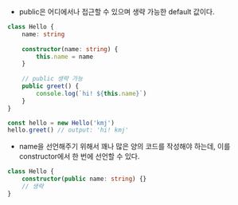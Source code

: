 - public은 어디에서나 접근할 수 있으며 생략 가능한 default 값이다.

```ts
class Hello {
	name: string
	
	constructor(name: string) {
		this.name = name
	}
	
	// public 생략 가능
	public greet() {
		console.log(`hi! ${this.name}`)
	}
}

const hello = new Hello('kmj')
hello.greet() // output: 'hi! kmj'
```

- name을 선언해주기 위해서 꽤나 많은 양의 코드를 작성해야 하는데, 이를 constructor에서 한 번에 선언할 수 있다.

```ts
class Hello {
	constructor(public name: string) {}
	// 생략
}
```